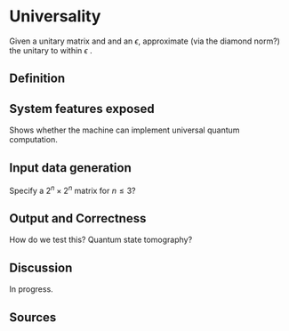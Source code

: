 # Universality

Given a unitary matrix and and an $\epsilon$, approximate (via the diamond norm?) the unitary to within $\epsilon$ .

## Definition


## System features exposed

Shows whether the machine can implement universal quantum computation.

## Input data generation

Specify a $2^n \times 2^n$ matrix for $n \leq 3$?

## Output and Correctness

How do we test this? Quantum state tomography?

## Discussion

In progress.

## Sources

